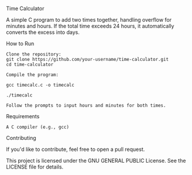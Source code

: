 Time Calculator

A simple C program to add two times together, handling overflow for minutes and hours. If the total time exceeds 24 hours, it automatically converts the excess into days.

How to Run

    Clone the repository:
    git clone https://github.com/your-username/time-calculator.git
    cd time-calculator

    Compile the program:
    
    gcc timecalc.c -o timecalc

    ./timecalc

    Follow the prompts to input hours and minutes for both times.

Requirements

    A C compiler (e.g., gcc)

Contributing

If you'd like to contribute, feel free to open a pull request.

This project is licensed under the GNU GENERAL PUBLIC License. See the LICENSE file for details.
